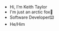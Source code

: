- Hi, I’m Keith Taylor
- I'm just an arctic fox🦊
- Software Developer⌨️
- He/Him

<!---
KTSnowy/KTSnowy is a ✨ special ✨ repository because its `README.md` (this file) appears on your GitHub profile.
You can click the Preview link to take a look at your changes.
--->
